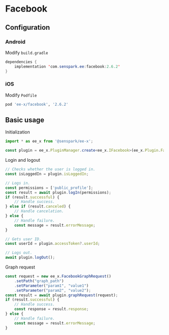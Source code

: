 # Facebook
## Configuration
### Android
Modify `build.gradle`
```java
dependencies {
    implementation 'com.senspark.ee:facebook:2.6.2'
}
```

### iOS
Modify `Podfile`
```ruby
pod 'ee-x/facebook', '2.6.2'
```

## Basic usage
Initialization
```ts
import * as ee_x from '@senspark/ee-x';

const plugin = ee_x.PluginManager.create<ee_x.IFacebook>(ee_x.Plugin.Facebook);
```

Login and logout
```ts
// Checks whether the user is logged in.
const isLoggedIn = plugin.isLoggedIn;

// Logs in.
const permissions = ['public_profile'];
const result = await plugin.logIn(permissions);
if (result.successful) {
    // Handle success.
} else if (result.canceled) {
    // Handle cancelation.
} else {
    // Handle failure.
    const message = result.errorMessage;
}

// Gets user ID.
const userId = plugin.accessToken?.userId;

// Logs out.
await plugin.logOut();
```

Graph request
```ts
const request = new ee_x.FacebookGraphRequest()
    .setPath("graph_path")
    .setParameter("param1", "value1")
    .setParameter("param2", "value2");
const result = await plugin.graphRequest(request);
if (result.successful) {
    // Handle success.
    const response = result.response;
} else {
    // Handle failure.
    const message = result.errorMessage;
}
```